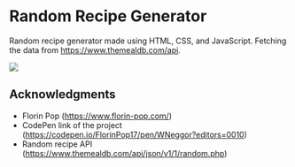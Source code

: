 # Random Recipe Generator

Random recipe generator made using HTML, CSS, and JavaScript. Fetching the data from https://www.themealdb.com/api.

![](https://media.giphy.com/media/KEl47ZxsqaQVEfEKF0/giphy.gif)

## Acknowledgments

* Florin Pop (https://www.florin-pop.com/)
* CodePen link of the project (https://codepen.io/FlorinPop17/pen/WNeggor?editors=0010)
* Random recipe API (https://www.themealdb.com/api/json/v1/1/random.php)